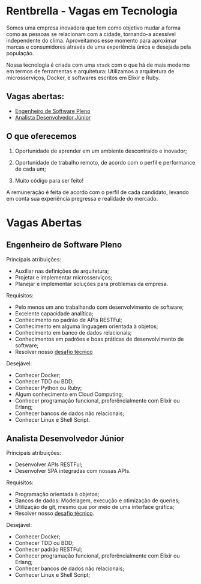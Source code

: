 
# Rentbrella - Vagas em Tecnologia

Somos uma empresa inovadora que tem como objetivo mudar a forma como as pessoas se relacionam com a cidade, tornando-a acessível independente do clima. Aproveitamos esse momento para aproximar marcas e consumidores através de uma experiência única e desejada pela população.  

Nossa tecnologia é criada com uma `stack` com o que há de mais moderno em termos de ferramentas e arquitetura: Utilizamos a arquitetura de microsserviços, Docker, e softwares escritos em Elixir e Ruby.

## Vagas abertas:

* [Engenheiro de Software Pleno](#engenheiro-de-software-pleno)
* [Analista Desenvolvedor Júnior](#analista-desenvolvedor-j%C3%BAnior)

## O que oferecemos

1. Oportunidade de aprender em um ambiente descontraído e inovador;

2. Oportunidade de trabalho remoto, de acordo com o perfil e performance de cada um;

3. Muito código para ser feito!

A remuneração é feita de acordo com o perfil de cada candidato, levando em conta sua experiência pregressa e realidade do mercado.

# Vagas Abertas  

## Engenheiro de Software Pleno

Principais atribuições:

* Auxiliar nas definições de arquitetura;
* Projetar e implementar microsserviços;
* Planejar e implementar soluções para problemas da empresa.

Requisitos:

* Pelo menos um ano trabalhando com desenvolvimento de software;
* Excelente capacidade analítica;
* Conhecimento no padrão de APIs RESTFul;
* Conhecimento em alguma linguagem orientada à objetos;
* Conhecimento em banco de dados relacionais;
* Conhecimentos em padrões e boas práticas de desenvolvimento de software;
* Resolver nosso [desafio técnico](/challenges/backend-pleno.md)

Desejável:

* Conhecer Docker;
* Conhecer TDD ou BDD;
* Conhecer Python ou Ruby;
* Algum conhecimento em Cloud Computing;
* Conhecer programação funcional, preferêncialmente com Elixir ou Erlang;
* Conhecer bancos de dados não relacionais;
* Conhecer Linux e Shell Script.

## Analista Desenvolvedor Júnior

Principais atribuições:

* Desenvolver APIs RESTFul;
* Desenvolver SPA integradas com nossas APIs.

Requisitos:

* Programação orientada à objetos;
* Bancos de dados: Modelagem, execução e otimização de queries;
* Utilização de git, mesmo que por meio de uma interface gráfica;
* Resolver nosso [desafio técnico](/challenges/backend-junior.md).

Desejável:

* Conhecer Docker;
* Conhecer TDD ou BDD;
* Conhecer padrão RESTFul;
* Conhecer programação funcional, preferêncialmente com Elixir ou Erlang;
* Conhecer bancos de dados não relacionais;
* Conhecer Linux e Shell Script;
